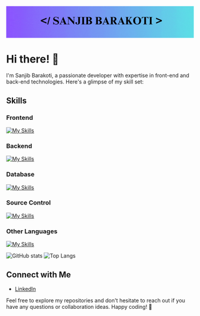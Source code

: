 <p align="center">
	<img align="center" style="margin-top: 15px; max-width: 100%"  src="banner.gif">
</p>

# Hi there! 👋

I'm Sanjib Barakoti, a passionate developer with expertise in front-end and back-end technologies. Here's a glimpse of my skill set:

## Skills

### Frontend
  [![My Skills](https://skillicons.dev/icons?i=html,css,js,react,tailwind,bootstrap,p5js&perline=10)](https://skillicons.dev)

### Backend

[![My Skills](https://skillicons.dev/icons?i=nodejs,express,py&perline=6)](https://skillicons.dev)
### Database

[![My Skills](https://skillicons.dev/icons?i=mongodb,mysql,postgresql&perline=6)](https://skillicons.dev)
### Source Control

[![My Skills](https://skillicons.dev/icons?i=git,github&perline=6)](https://skillicons.dev)
### Other Languages

[![My Skills](https://skillicons.dev/icons?i=c,cpp,matlab&perline=6)](https://skillicons.dev)



![GitHub stats](https://github-readme-stats.vercel.app/api?username=sanjib-12&show_icons=true&theme=radical)
![Top Langs](https://github-readme-stats.vercel.app/api/top-langs/?username=sanjib-12&layout=compact)
<!--
## Projects

Here are some of the projects I've worked on:

1. [Project 1](link-to-project-1): Brief description.
2. [Project 2](link-to-project-2): Brief description.
3. [Project 3](link-to-project-3): Brief description.
-->
<!--
## GitHub Stats

![sanjib-12 GitHub Stats](https://github-readme-stats.vercel.app/api?username=sanjib-12&show_icons=true&theme=radical)

## WakeTime
[![sanjib-12 WakaTime stats](https://github-readme-stats.vercel.app/api/wakatime?username=sanjib-12)](https://github.com/sanjib-12/github-readme-stats)
-->
## Connect with Me

- [LinkedIn](https://linkedin.com/in/sanjib-barakoti)


Feel free to explore my repositories and don't hesitate to reach out if you have any questions or collaboration ideas. Happy coding! 🚀

<!--
### Hi there 👋

**sanjib-12/sanjib-12** is a ✨ _special_ ✨ repository because its `README.md` (this file) appears on your GitHub profile.

Here are some ideas to get you started:

- 🔭 I’m currently working on ...
- 🌱 I’m currently learning ...
- 👯 I’m looking to collaborate on ...
- 🤔 I’m looking for help with ...
- 💬 Ask me about ...
- 📫 How to reach me: ...
- 😄 Pronouns: ...
- ⚡ Fun fact: ...

- [Twitter](your-twitter-profile)
-->
